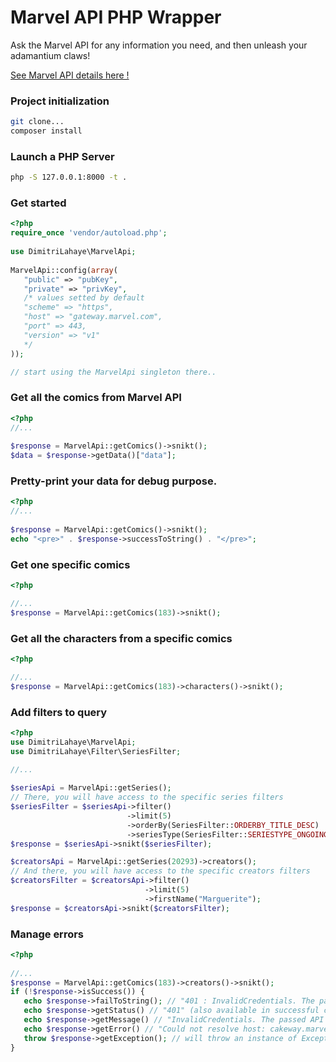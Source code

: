 
  
# Marvel API PHP Wrapper  
  
Ask the Marvel API for any information you need, and then unleash your adamantium claws!  
  
[See Marvel API details here !](https://developer.marvel.com)  
  
### Project initialization  

```bash  
git clone...  
composer install  
```  
  
### Launch a PHP Server  

```bash  
php -S 127.0.0.1:8000 -t .  
```  
  
### Get started  

```php  
<?php  
require_once 'vendor/autoload.php';  
  
use DimitriLahaye\MarvelApi;  
  
MarvelApi::config(array(  
   "public" => "pubKey",  
   "private" => "privKey",
   /* values setted by default
   "scheme" => "https",
   "host" => "gateway.marvel.com",
   "port" => 443,
   "version" => "v1"
   */
));

// start using the MarvelApi singleton there..  
```  
  
  
### Get all the comics from Marvel API  

```php  
<?php  
//...  
 
$response = MarvelApi::getComics()->snikt();  
$data = $response->getData()["data"];  
```  
  
### Pretty-print your data for debug purpose.  

```php  
<?php  
//...  
 
$response = MarvelApi::getComics()->snikt(); 
echo "<pre>" . $response->successToString() . "</pre>";  
```  
  
### Get one specific comics 
 
```php  
<?php  

//...   
$response = MarvelApi::getComics(183)->snikt();  
```  
  
### Get all the characters from a specific comics 
 
```php  
<?php  

//...
$response = MarvelApi::getComics(183)->characters()->snikt();
```  
  
### Add filters to query  

```php  
<?php  
use DimitriLahaye\MarvelApi;  
use DimitriLahaye\Filter\SeriesFilter;
  
//...

$seriesApi = MarvelApi::getSeries();
// There, you will have access to the specific series filters
$seriesFilter = $seriesApi->filter()
                          ->limit(5)
                          ->orderBy(SeriesFilter::ORDERBY_TITLE_DESC)
                          ->seriesType(SeriesFilter::SERIESTYPE_ONGOING);
$response = $seriesApi->snikt($seriesFilter);

$creatorsApi = MarvelApi::getSeries(20293)->creators();
// And there, you will have access to the specific creators filters
$creatorsFilter = $creatorsApi->filter()
                              ->limit(5)
                              ->firstName("Marguerite");
$response = $creatorsApi->snikt($creatorsFilter);
```  

### Manage errors  

```php  
<?php
  
//...
$response = MarvelApi::getComics(183)->creators()->snikt();
if (!$response->isSuccess()) {  
   echo $response->failToString(); // "401 : InvalidCredentials. The passed API key is invalid."
   echo $response->getStatus() // "401" (also available in successful call).
   echo $response->getMessage() // "InvalidCredentials. The passed API key is invalid." => error message from Marvel API. 
   echo $response->getError() // "Could not resolve host: cakeway.marvel.com" => error message from cURL.
   throw $response->getException(); // will throw an instance of Exception with status, message from API and message from cURL.
}  
```
